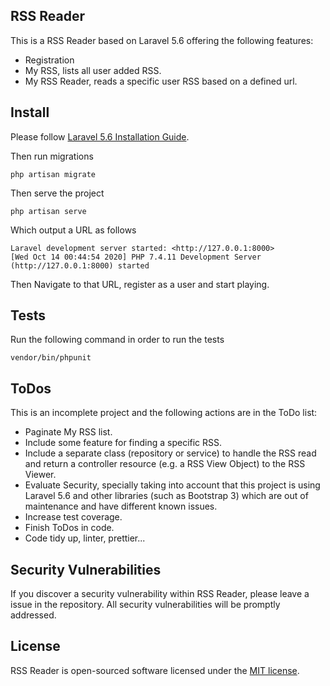 ## RSS Reader

This is a RSS Reader based on Laravel 5.6 offering the following features:
- Registration
- My RSS, lists all user added RSS.
- My RSS Reader, reads a specific user RSS based on a defined url.

## Install

Please follow [Laravel 5.6 Installation Guide](https://laravel.com/docs/5.6/installation).

Then run migrations

```
php artisan migrate
```

Then serve the project

```
php artisan serve
```

Which output a URL as follows

```
Laravel development server started: <http://127.0.0.1:8000>
[Wed Oct 14 00:44:54 2020] PHP 7.4.11 Development Server (http://127.0.0.1:8000) started
```

Then Navigate to that URL, register as a user and start playing.

## Tests

Run the following command in order to run the tests 

```
vendor/bin/phpunit
```

## ToDos

This is an incomplete project and the following actions are in the ToDo list:

- Paginate My RSS list.
- Include some feature for finding a specific RSS.
- Include a separate class (repository or service) to handle the RSS read and return a controller resource (e.g. a RSS View Object) to the RSS Viewer.
- Evaluate Security, specially taking into account that this project is using Laravel 5.6 and other libraries (such as Bootstrap 3) which are out of maintenance and have different known issues.
- Increase test coverage.
- Finish ToDos in code.
- Code tidy up, linter, prettier... 

## Security Vulnerabilities

If you discover a security vulnerability within RSS Reader, please leave a issue in the repository. All security vulnerabilities will be promptly addressed.

## License

RSS Reader is open-sourced software licensed under the [MIT license](https://opensource.org/licenses/MIT).
